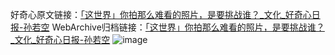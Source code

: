 好奇心原文链接：[「这世界」你拍那么难看的照片，是要挑战谁？_文化_好奇心日报-孙若空](https://www.qdaily.com/articles/4073.html)
WebArchive归档链接：[「这世界」你拍那么难看的照片，是要挑战谁？_文化_好奇心日报-孙若空](http://web.archive.org/web/20190623153507/https://www.qdaily.com/articles/4073.html)
![image](http://ww3.sinaimg.cn/large/007d5XDpgy1g3vdw1v20jj30u046e4qp)